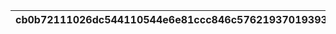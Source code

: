 |cb0b72111026dc544110544e6e81ccc846c576219370193933fa5f4cf0db27ca|1200cbd3bd2633ede50da2faa40d65b8fb5e3df5ab219f7e450965868dc6ccb6|dfe4f48e769ba6486714541afe3cb800141d69c66109fec7c6e595eb43ba9b19|592b3f0f33bf99f8cc9f7a759eb6023775d03cb3a9b46b52403ba03115b482c7|f65f33a21fff9dc8a91ad342fd838291136ce9aa637b1d0bc6785436937ebf5b|9971f7a73ddc44b0c195fc80e9c61f6e1a0b5203be8aeda4dc7397a63f6fe5f2|b93a73be1ffd2864f5badca594ab01f4cfaad24070844e3bb39a85ebaf22f9f3|5d3eaf9db54f94a04a04eb5683c6ee73cdee535d5ea31a977c0d74d89a74c203|5f8c4d241fbcc3f185b0b2eb97bb54ea9bdce41ca49433e78a1792b56e23dd0b|208669bbcdb36b81d60682d31ffd3499a0318c54c25fc5c978e83ceb91a055d9|78108e302e404a68625398c372454df71fe498b1534b8c9a03d9741a42f3542f|2400b9bd022d6a9db48a7f8d6b3e7f075ec78b5ff675248064aaa482dce4d991|9f6cb49f6654bea62dbf1430ac930d623cdf3621d1bde4ab2052d0c5d204f9ab|ad9e62ebc78deefef588f06e42bf327ebb69490527f91e2fa564a69566f3cef3|5f7962dd4793df013c75ba517617cee2241dd300fb5bd5f632c9a6cfe2fe62f0|23d83a302e2baae72187a6a8c0843508f36a1df051affa22ab49f3d730c30d9c|f0c71e77f6209bac528cf0e51f4ab77fab54f3e4e382611d28baaea07c893c15|cb3ca4c54d6ad400beec4eac3d969cda4e39e51bad02e1a4fd0ea61578984a4c|9e0222e0cd9d79fae305d3515db0d0c0113adada798ec5414272680448407df1|3a4a99844f7b6602a76d8300481a3408ae056962904597a31c6b09b118e57265|
| --- | --- | --- | --- | --- | --- | --- | --- | --- | --- | --- | --- | --- | --- | --- | --- | --- | --- | --- | --- |